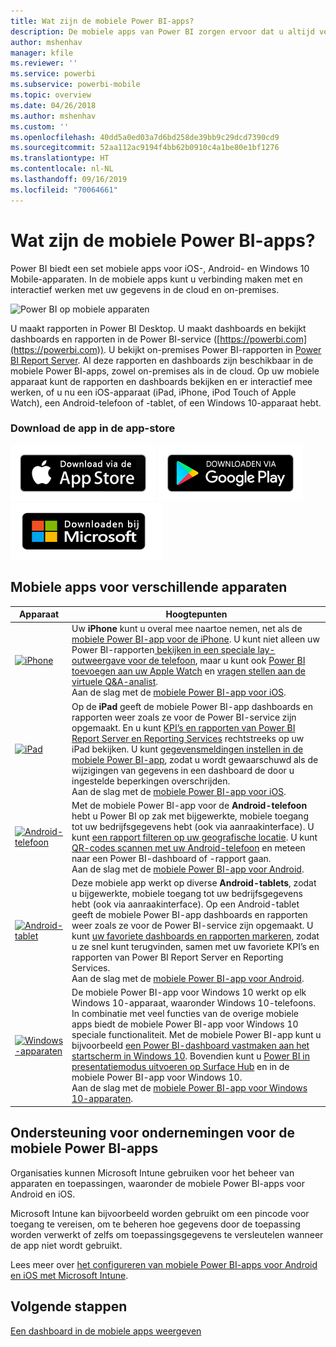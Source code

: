 ```yaml
---
title: Wat zijn de mobiele Power BI-apps?
description: De mobiele apps van Power BI zorgen ervoor dat u altijd verbonden bent met uw gegevens, zowel on-premises als in de cloud. Bekijk uw Power BI-dashboards en -rapporten op uw mobiele apparaat.
author: mshenhav
manager: kfile
ms.reviewer: ''
ms.service: powerbi
ms.subservice: powerbi-mobile
ms.topic: overview
ms.date: 04/26/2018
ms.author: mshenhav
ms.custom: ''
ms.openlocfilehash: 40dd5a0ed03a7d6bd258de39bb9c29dcd7390cd9
ms.sourcegitcommit: 52aa112ac9194f4bb62b0910c4a1be80e1bf1276
ms.translationtype: HT
ms.contentlocale: nl-NL
ms.lasthandoff: 09/16/2019
ms.locfileid: "70064661"
---
```

# <a name="what-are-the-power-bi-mobile-apps"></a>Wat zijn de mobiele Power BI-apps?
Power BI biedt een set mobiele apps voor iOS-, Android- en Windows 10 Mobile-apparaten. In de mobiele apps kunt u verbinding maken met en interactief werken met uw gegevens in de cloud en on-premises. 

![Power BI op mobiele apparaten](./media/mobile-apps-for-mobile-devices/power-bi-mobile-apps-all-up.png)

U maakt rapporten in Power BI Desktop. U maakt dashboards en bekijkt dashboards en rapporten in de Power BI-service ([https://powerbi.com](https://powerbi.com)). U bekijkt on-premises Power BI-rapporten in [Power BI Report Server](../../report-server/get-started.md). Al deze rapporten en dashboards zijn beschikbaar in de mobiele Power BI-apps, zowel on-premises als in de cloud. Op uw mobiele apparaat kunt de rapporten en dashboards bekijken en er interactief mee werken, of u nu een iOS-apparaat (iPad, iPhone, iPod Touch of Apple Watch), een Android-telefoon of -tablet, of een Windows 10-apparaat hebt.

### <a name="get-the-app-from-the-application-store"></a>Download de app in de app-store 

[![Ga in de App Store naar Power BI](./media/mobile-apps-for-mobile-devices/mobile-apps-app-store.png)](https://go.microsoft.com/fwlink/?LinkId=526218&clcid=0x409) [![Ga in Google Play naar Power BI](./media/mobile-apps-for-mobile-devices/mobile-apps-google-play.png)](https://go.microsoft.com/fwlink/?LinkId=544867&clcid=0x409) [![Ga in Windows Store naar Power BI](./media/mobile-apps-for-mobile-devices/mobile-apps-windows-store.png)](https://go.microsoft.com/fwlink/?LinkId=526478&clcid=0x409)

## <a name="mobile-apps-for-different-devices"></a>Mobiele apps voor verschillende apparaten

| **Apparaat** | **Hoogtepunten** |
| --- | --- |
| [![iPhone](./media/mobile-apps-for-mobile-devices/iphone-logo-50-px.png)](mobile-iphone-app-get-started.md) |Uw **iPhone** kunt u overal mee naartoe nemen, net als de [mobiele Power BI-app voor de iPhone](mobile-iphone-app-get-started.md). U kunt niet alleen uw Power BI-rapporten[ bekijken in een speciale lay-outweergave voor de telefoon](mobile-apps-view-phone-report.md), maar u kunt ook [Power BI toevoegen aan uw Apple Watch](mobile-apple-watch.md) en [vragen stellen aan de virtuele Q&A-analist](mobile-apps-ios-qna.md). <br/>Aan de slag met de [mobiele Power BI-app voor iOS](mobile-iphone-app-get-started.md). |
| [![iPad](./media/mobile-apps-for-mobile-devices/ipad-logo-50-px.png)](mobile-iphone-app-get-started.md) |Op de **iPad** geeft de mobiele Power BI-app dashboards en rapporten weer zoals ze voor de Power BI-service zijn opgemaakt. En u kunt [KPI’s en rapporten van Power BI Report Server en Reporting Services](mobile-app-ssrs-kpis-mobile-on-premises-reports.md) rechtstreeks op uw iPad bekijken. U kunt [gegevensmeldingen instellen in de mobiele Power BI-app](mobile-set-data-alerts-in-the-mobile-apps.md), zodat u wordt gewaarschuwd als de wijzigingen van gegevens in een dashboard de door u ingestelde beperkingen overschrijden. <br/>Aan de slag met de [mobiele Power BI-app voor iOS](mobile-iphone-app-get-started.md). |
| [![Android-telefoon](media/mobile-apps-for-mobile-devices/android-phone-logo-50-px.png)](mobile-android-app-get-started.md) |Met de mobiele Power BI-app voor de **Android-telefoon** hebt u Power BI op zak met bijgewerkte, mobiele toegang tot uw bedrijfsgegevens hebt (ook via aanraakinterface). U kunt [een rapport filteren op uw geografische locatie](mobile-apps-geographic-filtering.md). U kunt [QR-codes scannen met uw Android-telefoon](mobile-apps-qr-code.md) en meteen naar een Power BI-dashboard of -rapport gaan. <br/>Aan de slag met de [mobiele Power BI-app voor Android](mobile-android-app-get-started.md). |
| [![Android-tablet](./media/mobile-apps-for-mobile-devices/android-tablet-logo-50-px.png)](mobile-android-app-get-started.md) |Deze mobiele app werkt op diverse **Android-tablets**, zodat u bijgewerkte, mobiele toegang tot uw bedrijfsgegevens hebt (ook via aanraakinterface). Op een Android-tablet geeft de mobiele Power BI-app dashboards en rapporten weer zoals ze voor de Power BI-service zijn opgemaakt. U kunt [uw favoriete dashboards en rapporten markeren](mobile-apps-favorites.md), zodat u ze snel kunt terugvinden, samen met uw favoriete KPI’s en rapporten van Power BI Report Server en Reporting Services. <br/>Aan de slag met de [mobiele Power BI-app voor Android](mobile-android-app-get-started.md). |
| [![Windows-apparaten](./media/mobile-apps-for-mobile-devices/win-10-logo-50-px.png)](../../desktop-getting-started.md) |De mobiele Power BI-app voor Windows 10 werkt op elk Windows 10-apparaat, waaronder Windows 10-telefoons. In combinatie met veel functies van de overige mobiele apps biedt de mobiele Power BI-app voor Windows 10 speciale functionaliteit. Met de mobiele Power BI-app kunt u bijvoorbeeld [een Power BI-dashboard vastmaken aan het startscherm in Windows 10](mobile-pin-dashboard-start-screen-windows-10-phone-app.md). Bovendien kunt u [Power BI in presentatiemodus uitvoeren op Surface Hub](mobile-windows-10-app-presentation-mode.md) en in de mobiele Power BI-app voor Windows 10. <br/>Aan de slag met de [mobiele Power BI-app voor Windows 10-apparaten](mobile-windows-10-phone-app-get-started.md). ||| 

## <a name="enterprise-support-for-the-power-bi-mobile-apps"></a>Ondersteuning voor ondernemingen voor de mobiele Power BI-apps
Organisaties kunnen Microsoft Intune gebruiken voor het beheer van apparaten en toepassingen, waaronder de mobiele Power BI-apps voor Android en iOS.

Microsoft Intune kan bijvoorbeeld worden gebruikt om een pincode voor toegang te vereisen, om te beheren hoe gegevens door de toepassing worden verwerkt of zelfs om toepassingsgegevens te versleutelen wanneer de app niet wordt gebruikt.

Lees meer over [het configureren van mobiele Power BI-apps voor Android en iOS met Microsoft Intune](../../service-admin-mobile-intune.md). 

## <a name="next-steps"></a>Volgende stappen
[Een dashboard in de mobiele apps weergeven](mobile-apps-quickstart-view-dashboard-report.md)


